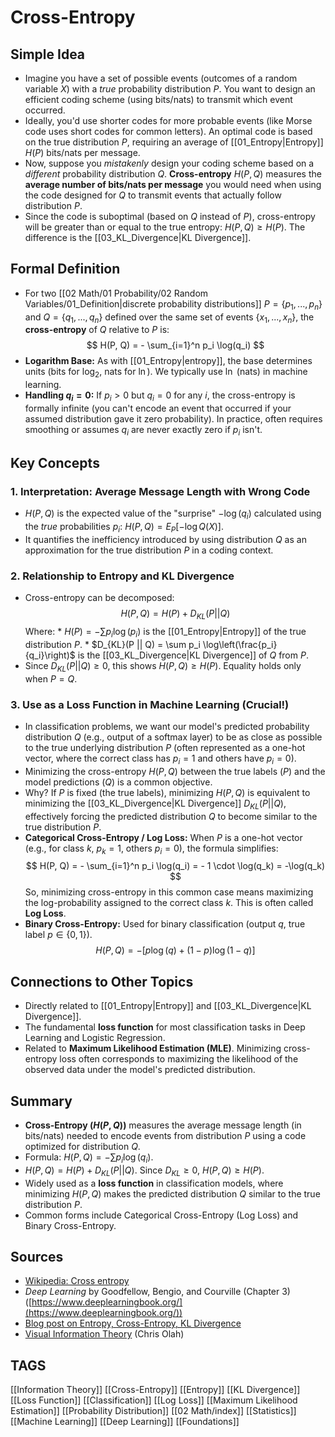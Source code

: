 # Cross-Entropy

## Simple Idea
*   Imagine you have a set of possible events (outcomes of a random variable $X$) with a *true* probability distribution $P$. You want to design an efficient coding scheme (using bits/nats) to transmit which event occurred.
*   Ideally, you'd use shorter codes for more probable events (like Morse code uses short codes for common letters). An optimal code is based on the true distribution $P$, requiring an average of [[01_Entropy|Entropy]] $H(P)$ bits/nats per message.
*   Now, suppose you *mistakenly* design your coding scheme based on a *different* probability distribution $Q$. **Cross-entropy** $H(P, Q)$ measures the **average number of bits/nats per message** you would need when using the code designed for $Q$ to transmit events that actually follow distribution $P$.
*   Since the code is suboptimal (based on $Q$ instead of $P$), cross-entropy will be greater than or equal to the true entropy: $H(P, Q) \ge H(P)$. The difference is the [[03_KL_Divergence|KL Divergence]].

## Formal Definition
*   For two [[02 Math/01 Probability/02 Random Variables/01_Definition|discrete probability distributions]] $P = \{p_1, ..., p_n\}$ and $Q = \{q_1, ..., q_n\}$ defined over the same set of events $\{x_1, ..., x_n\}$, the **cross-entropy** of $Q$ relative to $P$ is:
    $$ H(P, Q) = - \sum_{i=1}^n p_i \log(q_i) $$
*   **Logarithm Base:** As with [[01_Entropy|entropy]], the base determines units (bits for $\log_2$, nats for $\ln$). We typically use $\ln$ (nats) in machine learning.
*   **Handling $q_i=0$:** If $p_i > 0$ but $q_i = 0$ for any $i$, the cross-entropy is formally infinite (you can't encode an event that occurred if your assumed distribution gave it zero probability). In practice, often requires smoothing or assumes $q_i$ are never exactly zero if $p_i$ isn't.

## Key Concepts

### 1. Interpretation: Average Message Length with Wrong Code
*   $H(P, Q)$ is the expected value of the "surprise" $-\log(q_i)$ calculated using the *true* probabilities $p_i$: $H(P, Q) = E_P[-\log Q(X)]$.
*   It quantifies the inefficiency introduced by using distribution $Q$ as an approximation for the true distribution $P$ in a coding context.

### 2. Relationship to Entropy and KL Divergence
*   Cross-entropy can be decomposed:
    $$ H(P, Q) = H(P) + D_{KL}(P || Q) $$
    Where:
        *   $H(P) = - \sum p_i \log(p_i)$ is the [[01_Entropy|Entropy]] of the true distribution $P$.
        *   $D_{KL}(P || Q) = \sum p_i \log\left(\frac{p_i}{q_i}\right)$ is the [[03_KL_Divergence|KL Divergence]] of $Q$ from $P$.
*   Since $D_{KL}(P || Q) \ge 0$, this shows $H(P, Q) \ge H(P)$. Equality holds only when $P=Q$.

### 3. Use as a Loss Function in Machine Learning (Crucial!)
*   In classification problems, we want our model's predicted probability distribution $Q$ (e.g., output of a softmax layer) to be as close as possible to the true underlying distribution $P$ (often represented as a one-hot vector, where the correct class has $p_i=1$ and others have $p_i=0$).
*   Minimizing the cross-entropy $H(P, Q)$ between the true labels ($P$) and the model predictions ($Q$) is a common objective.
*   Why? If $P$ is fixed (the true labels), minimizing $H(P, Q)$ is equivalent to minimizing the [[03_KL_Divergence|KL Divergence]] $D_{KL}(P || Q)$, effectively forcing the predicted distribution $Q$ to become similar to the true distribution $P$.
*   **Categorical Cross-Entropy / Log Loss:** When $P$ is a one-hot vector (e.g., for class $k$, $p_k=1$, others $p_i=0$), the formula simplifies:
    $$ H(P, Q) = - \sum_{i=1}^n p_i \log(q_i) = - 1 \cdot \log(q_k) = -\log(q_k) $$
    So, minimizing cross-entropy in this common case means maximizing the log-probability assigned to the correct class $k$. This is often called **Log Loss**.
*   **Binary Cross-Entropy:** Used for binary classification (output $q$, true label $p \in \{0, 1\}$).
    $$ H(P, Q) = - [p \log(q) + (1-p) \log(1-q)] $$

## Connections to Other Topics
*   Directly related to [[01_Entropy|Entropy]] and [[03_KL_Divergence|KL Divergence]].
*   The fundamental **loss function** for most classification tasks in Deep Learning and Logistic Regression.
*   Related to **Maximum Likelihood Estimation (MLE)**. Minimizing cross-entropy loss often corresponds to maximizing the likelihood of the observed data under the model's predicted distribution.

## Summary
*   **Cross-Entropy ($H(P, Q)$)** measures the average message length (in bits/nats) needed to encode events from distribution $P$ using a code optimized for distribution $Q$.
*   Formula: $H(P, Q) = - \sum p_i \log(q_i)$.
*   $H(P, Q) = H(P) + D_{KL}(P || Q)$. Since $D_{KL} \ge 0$, $H(P, Q) \ge H(P)$.
*   Widely used as a **loss function** in classification models, where minimizing $H(P, Q)$ makes the predicted distribution $Q$ similar to the true distribution $P$.
*   Common forms include Categorical Cross-Entropy (Log Loss) and Binary Cross-Entropy.

## Sources
*   [Wikipedia: Cross entropy](https://en.wikipedia.org/wiki/Cross_entropy)
*   *Deep Learning* by Goodfellow, Bengio, and Courville (Chapter 3) ([https://www.deeplearningbook.org/](https://www.deeplearningbook.org/))
*   [Blog post on Entropy, Cross-Entropy, KL Divergence](https://towardsdatascience.com/entropy-cross-entropy-and-kl-divergence-explained-b09cdae9114a)
*   [Visual Information Theory](https://colah.github.io/posts/2015-09-Visual-Information/) (Chris Olah)

## TAGS
[[Information Theory]] [[Cross-Entropy]] [[Entropy]] [[KL Divergence]] [[Loss Function]] [[Classification]] [[Log Loss]] [[Maximum Likelihood Estimation]] [[Probability Distribution]] [[02 Math/index]] [[Statistics]] [[Machine Learning]] [[Deep Learning]] [[Foundations]]